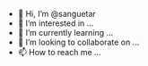 - 👋 Hi, I’m @sanguetar
- 👀 I’m interested in ...
- 🌱 I’m currently learning ...
- 💞️ I’m looking to collaborate on ...
- 📫 How to reach me ...

<!---
sanguetar/sanguetar is a ✨ special ✨ repository because its `README.md` (this file) appears on your GitHub profile.
You can click the Preview link to take a look at your changes.
--->
